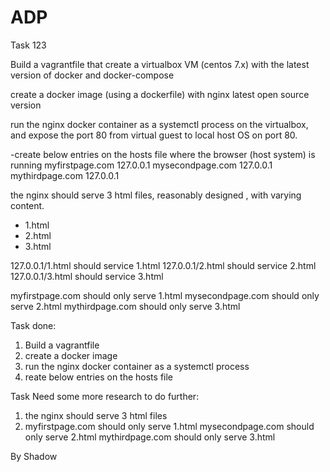 # ADP 
Task 123

Build a vagrantfile that create a virtualbox VM (centos 7.x) with the latest version of docker and docker-compose
 
create a docker image (using a dockerfile) with nginx latest open source version
 
run the nginx docker container as a systemctl process on the virtualbox, and expose the port 80 from virtual guest to local host OS on port 80.
 
-create below entries on the hosts file where the browser (host system) is running
 myfirstpage.com  127.0.0.1
mysecondpage.com  127.0.0.1
mythirdpage.com 127.0.0.1
 
 
the nginx should serve 3 html files, reasonably designed , with varying content.
  - 1.html
  - 2.html
  - 3.html
 
127.0.0.1/1.html should service 1.html
127.0.0.1/2.html should service 2.html
127.0.0.1/3.html should service 3.html
 
myfirstpage.com should only serve 1.html
mysecondpage.com should only serve 2.html
mythirdpage.com should only serve 3.html


Task done: 
1. Build a vagrantfile
2. create a docker image
3. run the nginx docker container as a systemctl process
4. reate below entries on the hosts file

Task Need some more research to do further: 
1. the nginx should serve 3 html files
2. myfirstpage.com should only serve 1.html
   mysecondpage.com should only serve 2.html
   mythirdpage.com should only serve 3.html

By Shadow
